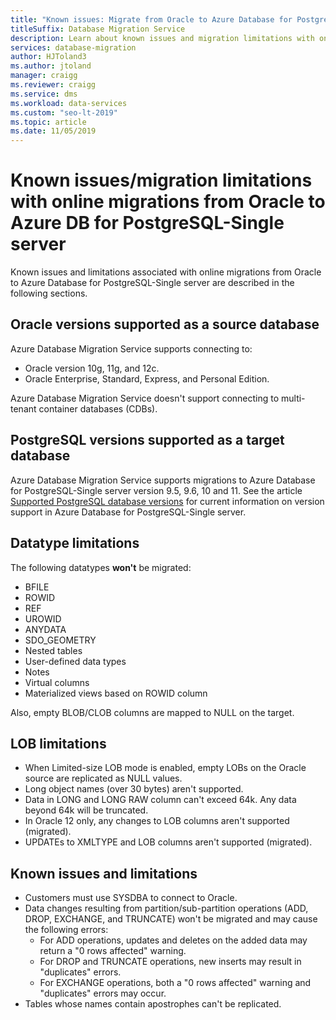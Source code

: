 ```yaml
---
title: "Known issues: Migrate from Oracle to Azure Database for PostgreSQL"
titleSuffix: Database Migration Service
description: Learn about known issues and migration limitations with online migrations from Oracle to Azure Database for PostgreSQL-Single server.
services: database-migration
author: HJToland3
ms.author: jtoland
manager: craigg
ms.reviewer: craigg
ms.service: dms
ms.workload: data-services
ms.custom: "seo-lt-2019"​
ms.topic: article
ms.date: 11/05/2019
---
```


# Known issues/migration limitations with online migrations from Oracle to Azure DB for PostgreSQL-Single server

Known issues and limitations associated with online migrations from Oracle to Azure Database for PostgreSQL-Single server are described in the following sections.

## Oracle versions supported as a source database

Azure Database Migration Service supports connecting to:

- Oracle version 10g, 11g, and 12c.
- Oracle Enterprise, Standard, Express, and Personal Edition.

Azure Database Migration Service doesn't support connecting to multi-tenant container databases (CDBs).

## PostgreSQL versions supported as a target database

Azure Database Migration Service supports migrations to Azure Database for PostgreSQL-Single server version 9.5, 9.6, 10 and 11. See the article [Supported PostgreSQL database versions](https://docs.microsoft.com/azure/postgresql/concepts-supported-versions) for current information on version support in Azure Database for PostgreSQL-Single server.

## Datatype limitations

The following datatypes **won't** be migrated:

- BFILE
- ROWID
- REF
- UROWID
- ANYDATA
- SDO_GEOMETRY
- Nested tables
- User-defined data types
- Notes
- Virtual columns
- Materialized views based on ROWID column

Also, empty BLOB/CLOB columns are mapped to NULL on the target.

## LOB limitations

- When Limited-size LOB mode is enabled, empty LOBs on the Oracle source are replicated as NULL values.
- Long object names (over 30 bytes) aren't supported.
- Data in LONG and LONG RAW column can't exceed 64k. Any data beyond 64k will be truncated.
- In Oracle 12 only, any changes to LOB columns aren't supported (migrated).
- UPDATEs to XMLTYPE and LOB columns aren't supported (migrated).

## Known issues and limitations

- Customers must use SYSDBA to connect to Oracle.
- Data changes resulting from partition/sub-partition operations (ADD, DROP, EXCHANGE, and TRUNCATE) won't be migrated and may cause the following errors:
  - For ADD operations, updates and deletes on the added data may return a "0 rows affected" warning.
  - For DROP and TRUNCATE operations, new inserts may result in "duplicates" errors.
  - For EXCHANGE operations, both a "0 rows affected" warning and "duplicates" errors may occur.
- Tables whose names contain apostrophes can't be replicated.
